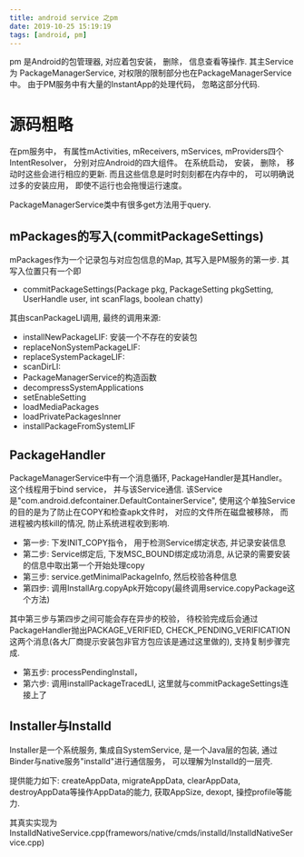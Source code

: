 ```yaml
---
title: android service 之pm
date: 2019-10-25 15:19:19
tags: [android, pm]
---
```


pm 是Android的包管理器, 对应着包安装， 删除， 信息查看等操作. 其主Service为 PackageManagerService, 对权限的限制部分也在PackageManagerService中。 由于PM服务中有大量的InstantApp的处理代码， 忽略这部分代码. 
<!-- more -->

# 源码粗略

在pm服务中， 有属性mActivities, mReceivers, mServices, mProviders四个IntentResolver， 分别对应Android的四大组件。 在系统启动， 安装， 删除， 移动时这些会进行相应的更新. 而且这些信息是时时刻刻都在内存中的， 可以明确说过多的安装应用， 即使不运行也会拖慢运行速度。 

PackageManagerService类中有很多get方法用于query. 


## mPackages的写入(commitPackageSettings)

mPackages作为一个记录包与对应包信息的Map, 其写入是PM服务的第一步. 其写入位置只有一个即

-   commitPackageSettings(Package pkg, PackageSetting pkgSetting, UserHandle user, int scanFlags, boolean chatty)

其由scanPackageLI调用, 最终的调用来源: 

-   installNewPackageLIF: 安装一个不存在的安装包
-   replaceNonSystemPackageLIF:
-   replaceSystemPackageLIF:
-   scanDirLI:
-   PackageManagerService的构造函数
-   decompressSystemApplications
-   setEnableSetting
-   loadMediaPackages
-   loadPrivatePackagesInner
-   installPackageFromSystemLIF


## PackageHandler

PackageManagerService中有一个消息循环, PackageHandler是其Handler。 这个线程用于bind service， 并与该Service通信. 该Service是"com.android.defcontainer.DefaultContainerService", 使用这个单独Service的目的是为了防止在COPY和检查apk文件时， 对应的文件所在磁盘被移除， 而进程被内核kill的情况, 防止系统进程收到影响. 

-   第一步: 下发INIT\_COPY指令， 用于检测Service绑定状态, 并记录安装信息
-   第二步: Service绑定后, 下发MSC\_BOUND绑定成功消息, 从记录的需要安装的信息中取出第一个开始处理copy
-   第三步: service.getMinimalPackageInfo, 然后校验各种信息
-   第四步: 调用InstallArg.copyApk开始copy(最终调用service.copyPackage这个方法)

其中第三步与第四步之间可能会存在异步的校验， 待校验完成后会通过PackageHandler抛出PACKAGE\_VERIFIED, CHECK\_PENDING\_VERIFICATION这两个消息(各大厂商提示安装包非官方包应该是通过这里做的), 支持复制步骤完成. 

-   第五步: processPendingInstall，
-   第六步: 调用installPackageTracedLI, 这里就与commitPackageSettings连接上了


## Installer与Installd

Installer是一个系统服务, 集成自SystemService, 是一个Java层的包装, 通过Binder与native服务"installd"进行通信服务， 可以理解为Installd的一层壳. 

提供能力如下:
createAppData, migrateAppData, clearAppData, destroyAppData等操作AppData的能力, 获取AppSize, dexopt, 操控profile等能力. 

其真实实现为InstalldNativeService.cpp(framewors/native/cmds/installd/InstalldNativeService.cpp)
